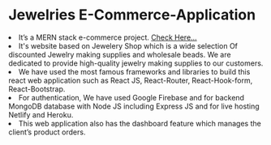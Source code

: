 # Jewelries E-Commerce-Application

<li>
      It’s a MERN stack e-commerce project.
      <a
        target="_blank"
        rel="noopener noreferrer"
        href="https://jewellery-house.web.app/"
        >Check Here...</a
      >
    </li>
    <li>
      It's website based on Jewelery Shop which is a wide selection Of
      discounted Jewelry making supplies and wholesale beads. We are dedicated
      to provide high-quality jewelry making supplies to our customers.
    </li>
    <li>
      We have used the most famous frameworks and libraries to build this react
      web application such as React JS, React-Router, React-Hook-form,
      React-Bootstrap.
    </li>
    <li>
      For authentication, We have used Google Firebase and for backend MongoDB
      database with Node JS including Express JS and for live hosting Netlify
      and Heroku.
    </li>
    <li>
      This web application also has the dashboard feature which manages the
      client’s product orders.
    </li>
